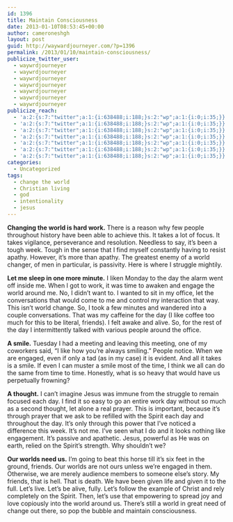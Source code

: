 ```yaml
---
id: 1396
title: Maintain Consciousness
date: 2013-01-10T08:53:45+00:00
author: cameroneshgh
layout: post
guid: http://waywardjourneyer.com/?p=1396
permalink: /2013/01/10/maintain-consciousness/
publicize_twitter_user:
  - waywrdjourneyer
  - waywrdjourneyer
  - waywrdjourneyer
  - waywrdjourneyer
  - waywrdjourneyer
  - waywrdjourneyer
  - waywrdjourneyer
publicize_reach:
  - 'a:2:{s:7:"twitter";a:1:{i:638488;i:188;}s:2:"wp";a:1:{i:0;i:35;}}'
  - 'a:2:{s:7:"twitter";a:1:{i:638488;i:188;}s:2:"wp";a:1:{i:0;i:35;}}'
  - 'a:2:{s:7:"twitter";a:1:{i:638488;i:188;}s:2:"wp";a:1:{i:0;i:35;}}'
  - 'a:2:{s:7:"twitter";a:1:{i:638488;i:188;}s:2:"wp";a:1:{i:0;i:35;}}'
  - 'a:2:{s:7:"twitter";a:1:{i:638488;i:188;}s:2:"wp";a:1:{i:0;i:35;}}'
  - 'a:2:{s:7:"twitter";a:1:{i:638488;i:188;}s:2:"wp";a:1:{i:0;i:35;}}'
  - 'a:2:{s:7:"twitter";a:1:{i:638488;i:188;}s:2:"wp";a:1:{i:0;i:35;}}'
categories:
  - Uncategorized
tags:
  - change the world
  - Christian living
  - god
  - intentionality
  - jesus
---
```

**Changing the world is hard work.** There is a reason why few people throughout history have been able to achieve this. It takes a lot of focus. It takes vigilance, perseverance and resolution. Needless to say, it&#8217;s been a tough week. Tough in the sense that I find myself constantly having to resist apathy. However, it&#8217;s more than apathy. The greatest enemy of a world changer, of men in particular, is passivity. Here is where I struggle mightily.

**Let me sleep in one more minute.** I liken Monday to the day the alarm went off inside me. When I got to work, it was time to awaken and engage the world around me. No, I didn&#8217;t want to. I wanted to sit in my office, let the conversations that would come to me and control my interaction that way. This isn&#8217;t world change. So, I took a few minutes and wandered into a couple conversations. That was my caffeine for the day (I like coffee too much for this to be literal, friends). I felt awake and alive. So, for the rest of the day I intermittently talked with various people around the office.

**A smile.** Tuesday I had a meeting and leaving this meeting, one of my coworkers said, &#8220;I like how you&#8217;re always smiling.&#8221; People notice. When we are engaged, even if only a tad (as in my case) it is evident. And all it takes is a smile. If even I can muster a smile most of the time, I think we all can do the same from time to time. Honestly, what is so heavy that would have us perpetually frowning?

**A thought.** I can&#8217;t imagine Jesus was immune from the struggle to remain focused each day. I find it so easy to go an entire work day without so much as a second thought, let alone a real prayer. This is important, because it&#8217;s through prayer that we ask to be refilled with the Spirit each day and throughout the day. It&#8217;s only through this power that I&#8217;ve noticed a difference this week. It&#8217;s not me. I&#8217;ve seen what I do and it looks nothing like engagement. It&#8217;s passive and apathetic. Jesus, powerful as He was on earth, relied on the Spirit&#8217;s strength. Why shouldn&#8217;t we?

**Our worlds need us.** I&#8217;m going to beat this horse till it&#8217;s six feet in the ground, friends. Our worlds are not ours unless we&#8217;re engaged in them. Otherwise, we are merely audience members to someone else&#8217;s story. My friends, that is hell. That is death. We have been given life and given it to the full. Let&#8217;s live. Let&#8217;s be alive, fully. Let&#8217;s follow the example of Christ and rely completely on the Spirit. Then, let&#8217;s use that empowering to spread joy and love copiously into the world around us. There&#8217;s still a world in great need of change out there, so pop the bubble and maintain consciousness.
